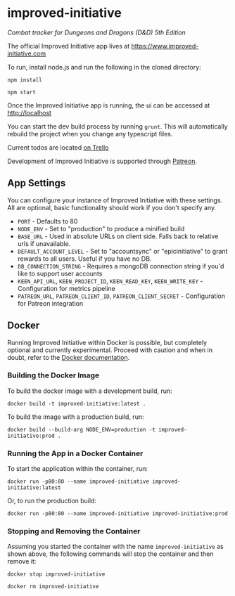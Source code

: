 # improved-initiative
*Combat tracker for Dungeons and Dragons (D&amp;D) 5th Edition*

The official Improved Initiative app lives at https://www.improved-initiative.com

To run, install node.js and run the following in the cloned directory:

`npm install`

`npm start`

Once the Improved Initiative app is running, the ui can be accessed at <http://localhost>

You can start the dev build process by running `grunt`. This will automatically rebuild the project when you change any typescript files.

Current todos are located [on Trello](https://trello.com/b/q71xURUt/improved-initiative)

Development of Improved Initiative is supported through [Patreon](https://www.patreon.com/improvedinitiative).

## App Settings
You can configure your instance of Improved Initiative with these settings. All are optional, basic functionality should work if you don't specify any.

* `PORT` - Defaults to 80
* `NODE_ENV` - Set to "production" to produce a minified build
* `BASE_URL` - Used in absolute URLs on client side. Falls back to relative urls if unavailable.
* `DEFAULT_ACCOUNT_LEVEL` - Set to "accountsync" or "epicinitiative" to grant rewards to all users. Useful if you have no DB.  
* `DB_CONNECTION_STRING` - Requires a mongoDB connection string if you'd like to support user accounts
* `KEEN_API_URL`, `KEEN_PROJECT_ID`, `KEEN_READ_KEY`, `KEEN_WRITE_KEY` - Configuration for metrics pipeline
* `PATREON_URL`, `PATREON_CLIENT_ID`, `PATREON_CLIENT_SECRET` - Configuration for Patreon integration

## Docker

Running Improved Initiative within Docker is possible, but completely optional and currently experimental. Proceed with caution and when in doubt, refer to the [Docker documentation](https://docs.docker.com/).

### Building the Docker Image
To build the docker image with a development build, run:

`docker build -t improved-initiative:latest .`

To build the image with a production build, run:

`docker build --build-arg NODE_ENV=production -t improved-initiative:prod .`

### Running the App in a Docker Container
To start the application within the container, run:

`docker run -p80:80 --name improved-initiative improved-initiative:latest`

Or, to run the production build:

`docker run -p80:80 --name improved-initiative improved-initiative:prod`

### Stopping and Removing the Container

Assuming you started the container with the name `improved-initiative` as shown above, the following commands will stop the container and then remove it:

`docker stop improved-initiative`

`docker rm improved-initiative`
